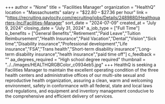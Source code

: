 +++
author = "None"
title = "Facilities Manager"
organization = "HealthQ"
location = "Massachusetts"
salary = "$22.80 – $27.36 per hour"
link = "https://recruiting.paylocity.com/recruiting/jobs/Details/2489880/Healthquarters-Inc/Facilities-Manager"
sort_date = "2024-07-09"
created_at = "July 9, 2024"
closing_date = "July 31, 2024"
a_job_type = ["Full Time"]
b_benefits = ["General Benefits","Retirement","Paid Leave","Tuition Reimbursement","Health Insurance","Paid Vacation","Dental","Vision","Sick time","Disability insurance","Professional development","Life insurance","FSA","Trans health","Short-term disability insurance","Long-term disability insurance","health insurance","paid time off"]
c_feedback = ""
aa_degrees_required = "High school degree required"
thumbnail = "../../images/HEALTHQRGBColor_c0934eb5.jpg"
+++
HealthQ is seeking a Facilities Manager to maintain the excellent operating condition of the three health centers and administrative offices of our multi-site sexual and reproductive health organization, assuring a clean, warm and welcoming environment, safety in conformance with all federal, state and local laws and regulations, and equipment and inventory management conducive to the comprehensive and efficient delivery of services. 